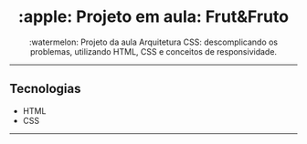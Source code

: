 <h1 align="center"> :apple: Projeto em aula: Frut&Fruto  </h1>

<p align="center">:watermelon: Projeto da aula Arquitetura CSS: descomplicando os problemas, utilizando HTML, CSS e conceitos de responsividade.</p>
<hr>

## Tecnologias
* HTML 
* CSS
<hr>